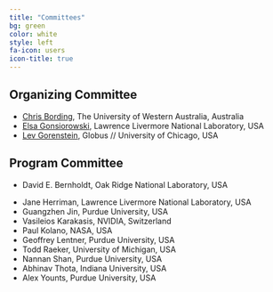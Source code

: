 ```yaml
---
title: "Committees"
bg: green
color: white
style: left
fa-icon: users
icon-title: true
---
```


## Organizing Committee

* [Chris Bording](https://www.uwa.edu.au), The University of Western Australia, Australia
* [Elsa Gonsiorowski](https://computation.llnl.gov/about/our-people/highlights/elsa-gonsiorowski), Lawrence Livermore National Laboratory, USA
* [Lev Gorenstein](https://globus.org), Globus // University of Chicago, USA

## Program Committee

* David E. Bernholdt, Oak Ridge National Laboratory, USA
<!-- * Christopher Harris, Pawsey Supercomputing Center, Australia -->
* Jane Herriman, Lawrence Livermore National Laboratory, USA
* Guangzhen Jin, Purdue University, USA
* Vasileios Karakasis, NVIDIA, Switzerland
* Paul Kolano, NASA, USA
* Geoffrey Lentner, Purdue University, USA
* Todd Raeker, University of Michigan, USA
* Nannan Shan, Purdue University, USA
* Abhinav Thota, Indiana University, USA
* Alex Younts, Purdue University, USA

<!-- Past committee members -->
<!-- * Robert McLay, TACC, USA -->
<!-- * Susan Chacko, National Institutes of Health, USA -->
<!-- * Mozhgan Kabiri-Chimeh, NVIDIA, United Kingdom -->
<!-- * Kevin Manalo, PACE, Georgia Institute of Technology, USA -->
<!-- * Daniel Ahlin, PDC Center for High Performance Computing, Sweden -->
<!-- * Fabrice Cantos, NIWA, National Institute of Water and Atmospheric Research, New Zealand -->
<!-- * Eric Engquist, Rice University, USA -->
